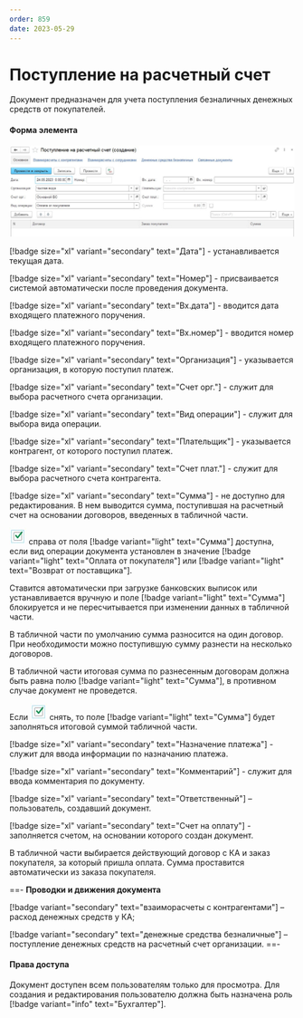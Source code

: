 ```yaml
---
order: 859
date: 2023-05-29
---
```

# Поступление на расчетный счет

Документ предназначен для учета поступления безналичных денежных средств от покупателей.

#### Форма элемента

![](/images/Поступление_на_рс.jpg)

[!badge size="xl" variant="secondary" text="Дата"] - устанавливается текущая дата.

[!badge size="xl" variant="secondary" text="Номер"] - присваивается системой автоматически после проведения документа.

[!badge size="xl" variant="secondary" text="Вх.дата"] - вводится дата входящего платежного поручения.

[!badge size="xl" variant="secondary" text="Вх.номер"] - вводится номер входящего платежного поручения.

[!badge size="xl" variant="secondary" text="Организация"] - указывается организация, в которую поступил платеж.

[!badge size="xl" variant="secondary" text="Счет орг."] - служит для выбора расчетного счета организации.

[!badge size="xl" variant="secondary" text="Вид операции"] - служит для выбора вида операции.

[!badge size="xl" variant="secondary" text="Плательщик"] - указывается контрагент, от которого поступил платеж.

[!badge size="xl" variant="secondary" text="Счет плат."] - служит для выбора расчетного счета контрагента.

[!badge size="xl" variant="secondary" text="Сумма"] - не доступно для редактирования. В нем выводится сумма, поступившая на расчетный счет на основании договоров, введенных в табличной части.

 ![](/images/Галочка.jpg) справа от поля [!badge variant="light" text="Сумма"] доступна, если вид операции документа установлен в значение [!badge variant="light" text="Оплата от покупателя"] или [!badge variant="light" text="Возврат от поставщика"]. 

Ставится автоматически при загрузке банковских выписок или устанавливается вручную и поле [!badge variant="light" text="Сумма"] блокируется и не пересчитывается при изменении данных в табличной части.

В табличной части по умолчанию сумма разносится на один договор. При необходимости можно поступившую сумму разнести на несколько договоров.

В табличной части итоговая сумма по разнесенным договорам должна быть равна полю [!badge variant="light" text="Сумма"], в противном случае документ не проведется.

Если ![](/images/Галочка.jpg) снять, то поле [!badge variant="light" text="Сумма"] будет заполняться итоговой суммой табличной части.

[!badge size="xl" variant="secondary" text="Назначение платежа"] - служит для ввода информации по назначанию платежа.

[!badge size="xl" variant="secondary" text="Комментарий"] - служит для ввода комментария по документу.

[!badge size="xl" variant="secondary" text="Ответственный"] – пользователь, создавший документ.

[!badge size="xl" variant="secondary" text="Счет на оплату"] - заполняется счетом, на основании которого создан документ.

В табличной части выбирается действующий договор с КА и заказ покупателя, за который пришла оплата. Сумма проставится автоматически из заказа покупателя.

==- **Проводки и движения документа**

[!badge variant="secondary" text="взаиморасчеты с контрагентами"] – расход денежных средств у КА;

[!badge variant="secondary" text="денежные средства безналичные"] – поступление денежных средств на расчетный счет организации.
==-

#### Права доступа

Документ доступен всем пользователям только для просмотра. Для создания и редактирования пользователю должна быть назначена роль [!badge variant="info" text="Бухгалтер"].
